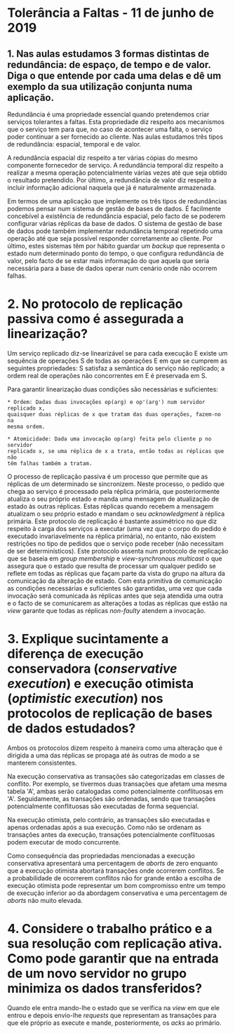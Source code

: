# Tolerância a Faltas - 11 de junho de 2019

## 1. Nas aulas estudamos 3 formas distintas de redundância: de espaço, de tempo e de valor. Diga o que entende por cada uma delas e dê um exemplo da sua utilização conjunta numa aplicação.

Redundância é uma propriedade essencial quando pretendemos criar serviços
tolerantes a faltas. Esta propriedade diz respeito aos mecanismos que o serviço
tem para que, no caso de acontecer uma falta, o serviço poder continuar a ser
fornecido ao cliente. Nas aulas estudamos três tipos de redundância: espacial,
temporal e de valor.

A redundância espacial diz respeito a ter várias cópias do mesmo componente
fornecedor de serviço. A redundância temporal diz respeito a realizar a mesma
operação potencialmente várias vezes até que seja obtido o resultado pretendido.
Por último, a redundância de valor diz respeito a incluir informação adicional
naquela que já é naturalmente armazenada.

Em termos de uma aplicação que implemente os três tipos de redundâncias podemos
pensar num sistema de gestão de bases de dados. É facilmente concebível a
existência de redundância espacial, pelo facto de se poderem configurar várias
réplicas da base de dados. O sistema de gestão de base de dados pode também
implementar redundância temporal repetindo uma operação até que seja possível
responder corretamente ao cliente. Por último, estes sistemas têm por hábito
guardar um _backup_ que representa o estado num determinado ponto do tempo, o
que configura redundância de valor, pelo facto de se estar mais informação do
que aquela que seria necessária para a base de dados operar num cenário onde não
ocorrem falhas.

# 2. No protocolo de replicação passiva como é assegurada a linearização?

Um serviço replicado diz-se linearizável se para cada execução E existe um
sequência de operações S de todas as operações E em que se cumprem as seguintes
propriedades: S satisfaz a semântica do serviço não replicado; a ordem real de
operações não concorrentes em E é preservada em S.

Para garantir linearização duas condições são necessárias e suficientes:

    * Ordem: Dadas duas invocações op(arg) e op'(arg') num servidor replicado x,
    quaisquer duas réplicas de x que tratam das duas operações, fazem-no na
    mesma ordem.

    * Atomicidade: Dada uma invocação op(arg) feita pelo cliente p no servidor
    replicado x, se uma réplica de x a trata, então todas as réplicas que não
    têm falhas também a tratam.

O processo de replicação passiva é um processo que permite que as réplicas de um
determinado se sincronizem. Neste processo, o pedido que chega ao serviço é
processado pela réplica primária, que posteriormente atualiza o seu próprio
estado e manda uma mensagem de atualização de estado às outras réplicas. Estas
réplicas quando recebem a mensagem atualizam o seu próprio estado e mandam o seu
_acknowledgment_ à réplica primária. Este protocolo de replicação é bastante
assimétrico no que diz respeito à carga dos serviços a executar (uma vez que o
corpo do pedido é executado invariavelmente na réplica primária), no entanto,
não existem restrições no tipo de pedidos que o serviço pode receber (não
necessitam de ser determinísticos). Este protocolo assenta num protocolo de
replicação que se baseia em _group membership_ e _view-synchronous multicast_ o
que assegura que o estado que resulta de processar um qualquer pedido se reflete
em todas as réplicas que façam parte da vista do grupo na altura da comunicação
da alteração de estado. Com esta primitiva de comunicação as condições
necessárias e suficientes são garantidas, uma vez que cada invocação será
comunicada às réplicas antes que seja atendida uma outra e o facto de se
comunicarem as alterações a todas as réplicas que estão na _view_ garante que
todas as réplicas _non-faulty_ atendem a invocação.

# 3. Explique sucintamente a diferença de execução conservadora (_conservative execution_) e execução otimista (_optimistic execution_) nos protocolos de replicação de bases de dados estudados?

Ambos os protocolos dizem respeito à maneira como uma alteração que é dirigida a
uma das réplicas se propaga até às outras de modo a se manterem consistentes.

Na execução conservativa as transações são categorizadas em classes de conflito.
Por exemplo, se tivermos duas transações que afetam uma mesma tabela 'A', ambas
serão catalogadas como potencialmente conflituosas em 'A'. Seguidamente, as
transações são ordenadas, sendo que transações potencialmente conflituosas são
executadas de forma sequencial.

Na execução otimista, pelo contrário, as transações são executadas e apenas
ordenadas após a sua execução. Como não se ordenam as transações antes da
execução, transações potencialmente conflituosas podem executar de modo
concurrente.

Como consequência das propriedadas mencionadas a execução conservativa
apresentará uma percentagem de _aborts_ de zero enquanto que a execução otimista
abortará transações onde ocorrerem conflitos. Se a probabilidade de ocorrerem
conflitos não for grande então a escolha de execução otimista pode representar
um bom compromisso entre um tempo de execução inferior ao da abordagem
conservativa e uma percentagem de _aborts_ não muito elevada.

# 4. Considere o trabalho prático e a sua resolução com replicação ativa. Como pode garantir que na entrada de um novo servidor no grupo minimiza os dados transferidos?

Quando ele entra mando-lhe o estado que se verifica na _view_ em que ele entrou
e depois envio-lhe _requests_ que representam as transações para que ele próprio
as execute e mande, posteriormente, os _acks_ ao primário.
